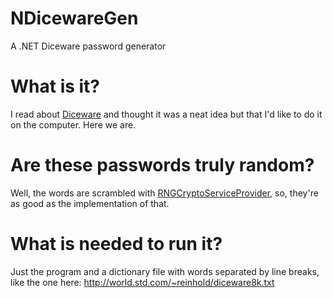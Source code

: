 # NDicewareGen
A .NET Diceware password generator

# What is it?
I read about [Diceware](http://world.std.com/~reinhold/diceware.html) and 
thought it was a neat idea but that I'd like to do it on the computer.  Here we are.

# Are these passwords truly random?
Well, the words are scrambled with 
[RNGCryptoServiceProvider](https://msdn.microsoft.com/en-us/library/system.security.cryptography.rngcryptoserviceprovider%28v=vs.110%29.aspx),
so, they're as good as the implementation of that.

# What is needed to run it?
Just the program and a dictionary file with words separated by line breaks, like the one here:  http://world.std.com/~reinhold/diceware8k.txt
